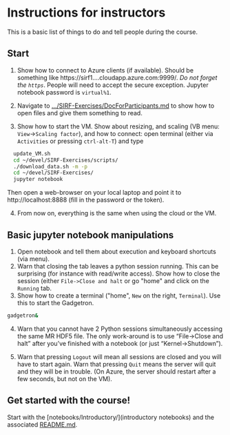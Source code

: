 # Instructions for instructors

This is a basic list of things to do and tell people during the course.

## Start
1. Show how to connect to Azure clients (if available). Should be something like https://sirf1....cloudapp.azure.com:9999/.
*Do not forget the `https`*. People will need to accept the secure exception. Jupyter notebook password is `virtual%1`.

2. Navigate to [.../SIRF-Exercises/DocForParticipants.md](DocForParticipants.md) to show how to open files and give them something to read.

3. Show how to start the VM. Show about resizing, and scaling (VB menu: `View`->`Scaling factor`), and how to connect: open terminal (either via `Activities` or pressing `ctrl-alt-T`) and type
```bash
  update_VM.sh
  cd ~/devel/SIRF-Exercises/scripts/
  ./download_data.sh -m -p
  cd ~/devel/SIRF-Exercises/
  jupyter notebook
```
Then open a web-browser on your local laptop and point it to http://localhost:8888 (fill in the password or the token).

4. From now on, everything is the same when using the cloud or the VM.

## Basic jupyter notebook manipulations
1. Open notebook and tell them about execution and keyboard shortcuts (via menu).
2. Warn that closing the tab leaves a python session running. This can be surprising (for instance with read/write access).
Show how to close the session (either `File->Close and halt` or go "home" and click on the `Running` tab.
3. Show how to create a terminal ("home", `New` on the right, `Terminal`). Use this to start the Gadgetron.
```bash
gadgetron&
```
4. Warn that you cannot have 2 Python sessions simultaneously accessing
the same MR HDF5 file.
The only work-around is to use “File->Close and halt”  after you’ve finished with a notebook (or just “Kernel->Shutdown”).

5. Warn that pressing `Logout` will mean all sessions are closed and you will have to start again. Warn that pressing
`Quit` means the server will quit and they will be in trouble. (On Azure, the server should restart after a few seconds,
but not on the VM).

## Get started with the course!
Start with the [notebooks/Introductory/](introductory notebooks) and the associated [README.md](notebooks/Introductory/README.md).



